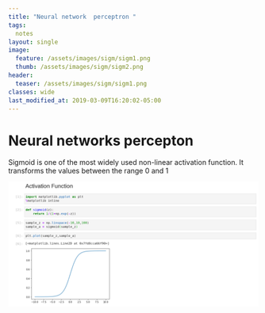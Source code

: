 ```yaml
---
title: "Neural network  perceptron "
tags:
  notes
layout: single  
image:
  feature: /assets/images/sigm/sigm1.png
  thumb: /assets/images/sigm/sigm2.png
header:
  teaser: /assets/images/sigm/sigm1.png
classes: wide
last_modified_at: 2019-03-09T16:20:02-05:00
---
```


# Neural networks percepton

Sigmoid is one of the most widely used non-linear activation function. It transforms the values between the range 0 and 1

[![small image](/assets/images/sigm/sigm1.png)](/assets/images/sigm/sigm1.png)

